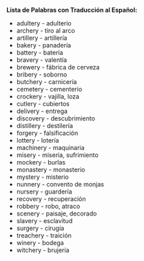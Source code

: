 

**Lista de Palabras con Traducción al Español:**

*   adultery - adulterio
*   archery - tiro al arco
*   artillery - artillería
*   bakery - panadería
*   battery - batería
*   bravery - valentía
*   brewery - fábrica de cerveza
*   bribery - soborno
*   butchery - carnicería
*   cemetery - cementerio
*   crockery - vajilla, loza
*   cutlery - cubiertos
*   delivery - entrega
*   discovery - descubrimiento
*   distillery - destilería
*   forgery - falsificación
*   lottery - lotería
*   machinery - maquinaria
*   misery - miseria, sufrimiento
*   mockery - burlas
*   monastery - monasterio
*   mystery - misterio
*   nunnery - convento de monjas
*   nursery - guardería
*   recovery - recuperación
*   robbery - robo, atraco
*   scenery - paisaje, decorado
*   slavery - esclavitud
*   surgery - cirugía
*   treachery - traición
*   winery - bodega
*   witchery - brujería
